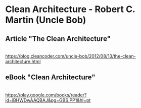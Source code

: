 # Clean Architecture - Robert C. Martin (Uncle Bob)

## Article "The Clean Architecture" 
<br/> https://blog.cleancoder.com/uncle-bob/2012/08/13/the-clean-architecture.html

## eBook "Clean Architecture"
<br/> https://play.google.com/books/reader?id=iBHWDwAAQBAJ&pg=GBS.PP1&hl=pt

